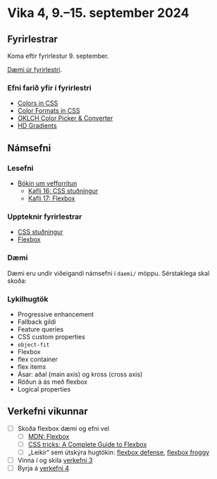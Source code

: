 # Vika 4, 9.–15. september 2024

## Fyrirlestrar

Koma eftir fyrirlestur 9. september.

[Dæmi úr fyrirlestri](https://github.com/vefforritun/vef1-2024-fyrirlestra-daemi/tree/main/f04).

### Efni farið yfir í fyrirlestri

- [Colors in CSS](https://ishadeed.com/article/css-color/)
- [Color Formats in CSS](https://www.joshwcomeau.com/css/color-formats/)
- [OKLCH Color Picker & Converter](https://oklch.com/)
- [HD Gradients](https://gradient.style)

## Námsefni

### Lesefni

- [Bókin um vefforritun](https://bok.vefforritun.is/)
  - [Kafli 16: CSS stuðningur](https://bok.vefforritun.is/16.css-studningur.html)
  - [Kafli 17: Flexbox](https://bok.vefforritun.is/17.css-flexbox.html)

### Uppteknir fyrirlestrar

- [CSS stuðningur](../namsefni/13.css-studningur/)
- [Flexbox](../namsefni/14.css-flexbox/)

### Dæmi

Dæmi eru undir viðeigandi námsefni í `daemi/` möppu. Sérstaklega skal skoða:

### Lykilhugtök

- Progressive enhancement
- Fallback gildi
- Feature queries
- CSS custom properties
- `object-fit`
- Flexbox
- flex container
- flex items
- Ásar: aðal (main axis) og kross (cross axis)
- Röðun á ás með flexbox
- Logical properties

## Verkefni vikunnar

- [ ] Skoða flexbox dæmi og efni vel
  - [ ] [MDN: Flexbox](https://developer.mozilla.org/en-US/docs/Learn/CSS/CSS_layout/Flexbox)
  - [ ] [CSS tricks: A Complete Guide to Flexbox](https://css-tricks.com/snippets/css/a-guide-to-flexbox/)
  - [ ] „Leikir“ sem útskýra hugtökin: [flexbox defense](http://www.flexboxdefense.com/), [flexbox froggy](https://flexboxfroggy.com/)
- [ ] Vinna í og skila [verkefni 3](https://github.com/vefforritun/vef1-2024-v3)
- [ ] Byrja á [verkefni 4](https://github.com/vefforritun/vef1-2024-v4)
